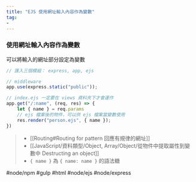 ```yaml
---
title: "EJS 使用網址輸入內容作為變數"
tag: 
- 
---
```

### 使用網址輸入內容作為變數
可以將輸入的網址部分設定為變數
```js
// 匯入三個模組： express, app, ejs

// middleware
app.use(express.static("public"));

// index.ejs 一定要在 views 資料夾下才會運作
app.get("/:name", (req, res) => {
	let { name } = req.params
	// ejs 檔案後的物件，可以供 ejs 檔案當變數使用
	res.render("person.ejs", { name });
})
```

>- [[Routing#Routing for pattern 回應有規律的網址]]
> - [[JavaScript/資料類型/Object, Array/Object/從物件中提取屬性到變數中 Destructing an object]]
> - `{ name }` 為 `{ name: name }` 的語法糖

#node/npm #gulp #html #node/ejs #node/express 
